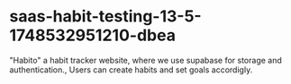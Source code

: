 # saas-habit-testing-13-5-1748532951210-dbea
"Habito" a habit tracker website, where we use supabase for storage and authentication., Users can create habits and set goals accordigly.
